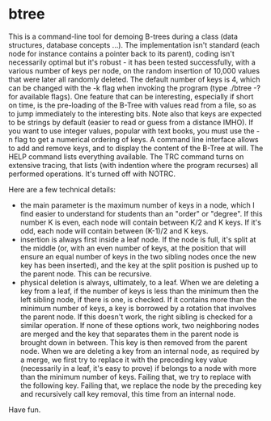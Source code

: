 # btree
This is a command-line tool for demoing B-trees during a class (data structures, database concepts ...). The implementation isn't standard (each node for instance contains a pointer back to its parent), coding isn't necessarily optimal but it's robust - it has been tested successfully, with a various number of keys per node, on the random insertion of 10,000 values that were later all randomly deleted.
 The default number of keys is 4, which can be changed with the -k <value> flag when invoking the program (type ./btree -? for available flags). One feature that can be interesting, especially if short on time, is the pre-loading of the B-Tree with values read from a file, so as to jump immediately to the interesting bits.
 Note also that keys are expected to be strings by default (easier to read or guess from a distance IMHO). If you want to use integer values, popular with text books, you must use the -n flag to get a numerical ordering of keys.
A command line interface allows to add and remove keys, and to display the content of the B-Tree at will. The HELP command lists everything available.
The TRC command turns on extensive tracing, that lists (with indention where the program recurses) all performed operations. It's turned off with NOTRC.

Here are a few technical details:
 - the main parameter is the maximum number of keys in a node, which I find easier to understand for students than an "order" or "degree". If this number K is even, each node will contain between K/2 and K keys. If it's odd, each node will contain between (K-1)/2 and K keys.
 - insertion is always first inside a leaf node. If the node is full, it's split at the middle (or, with an even number of keys, at the position that will ensure an equal number of keys in the two sibling nodes once the new key has been inserted), and the key at the split position is pushed up to the parent node. This can be recursive.
 - physical deletion is always, ultimately, to a leaf.
   When we are deleting a key from a leaf, if the number of keys is less than the minimum then the left sibling node, if there is one, is checked. If it contains more than the minimum number of keys, a key is borrowed by a rotation that involves the parent node. If this doesn't work, the right sibling is checked for a similar operation. If none of these options work, two neighboring nodes are merged and the key that separates them in the parent node is brought down in between. This key is then removed from the parent node.
   When we are deleting a key from an internal node, as required by a merge, we first try to replace it with the preceding key value (necessarily in a leaf, it's easy to prove) if belongs to a node with more than the minimum number of keys. Failing that, we try to replace with the following key. Failing that, we replace the node by the preceding key and recursively call key removal, this time from an internal node.

Have fun.
